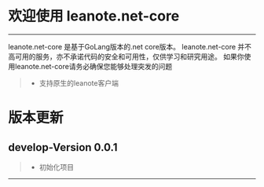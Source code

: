 # 欢迎使用 leanote.net-core 

------

leanote.net-core 是基于GoLang版本的.net core版本。
leanote.net-core 并不高可用的服务，亦不承诺代码的安全和可用性，仅供学习和研究用途。
如果你使用leanote.net-core请务必确保您能够处理突发的问题

> * 支持原生的leanote客户端


# 版本更新
## develop-Version 0.0.1 

> * 初始化项目


------

